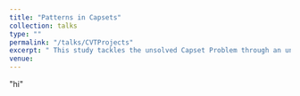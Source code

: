 ```yaml
---
title: "Patterns in Capsets"
collection: talks
type: ""
permalink: "/talks/CVTProjects"
excerpt: " This study tackles the unsolved Capset Problem through an unconventional analysis of attribute distributions, aiming to determine the size of capsets with 'n' attributes and proposing that identifying specific distribution patterns could lead to a breakthrough. " 
venue:  
---
```

"hi"
